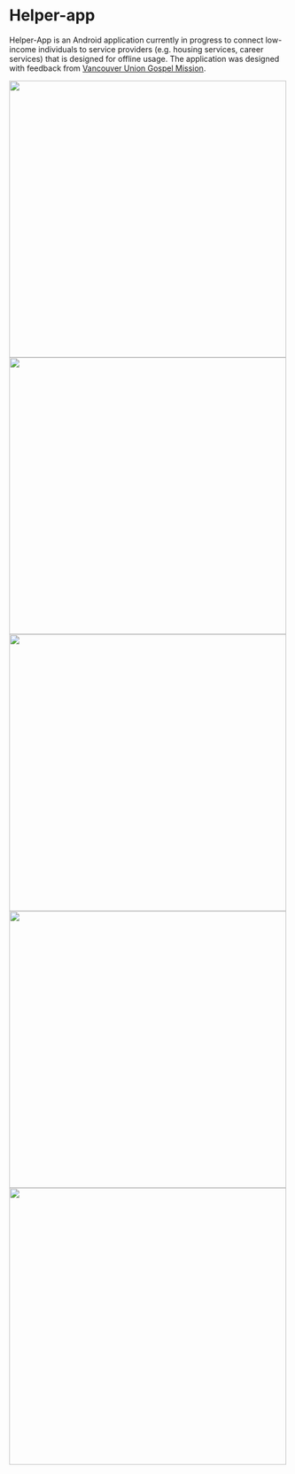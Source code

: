 # Helper-app
Helper-App is an Android application currently in progress to connect low-income individuals to service providers (e.g. housing services, career services) that is designed for offline usage. The application was designed with feedback from [Vancouver Union Gospel Mission](https://www.google.ca/search?q=union+gospel+mission&ie=&oe=).

<img src="https://github.com/lucylin43/helper-app/blob/master/documentation/browse_screen.png" height="500">
<img src="https://github.com/lucylin43/helper-app/blob/master/documentation/favorite_functionality.png" height="500">
<img src="https://github.com/lucylin43/helper-app/blob/master/documentation/directions_screen.png" height="500">
<img src="https://github.com/lucylin43/helper-app/blob/master/documentation/profile_screen.png" height="500">
<img src="https://github.com/lucylin43/helper-app/blob/master/documentation/searchResults_screen.png" height="500">

